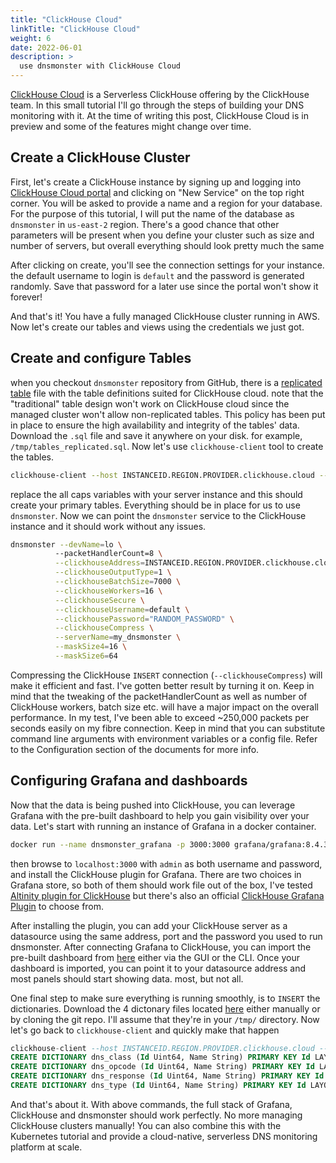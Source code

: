 ```yaml
---
title: "ClickHouse Cloud"
linkTitle: "ClickHouse Cloud"
weight: 6
date: 2022-06-01
description: >
  use dnsmonster with ClickHouse Cloud
---
```


[ClickHouse Cloud](https://clickhouse.com/cloud/) is a Serverless ClickHouse offering by the ClickHouse team. In this small tutorial I'll go through the steps of building your DNS monitoring with it. At the time of writing this post, ClickHouse Cloud is in preview and some of the features might change over time.

## Create a ClickHouse Cluster

First, let's create a ClickHouse instance by signing up and logging into [ClickHouse Cloud portal](https://clickhouse.cloud) and clicking on "New Service" on the top right corner. You will be asked to provide a name and a region for your database. For the purpose of this tutorial, I will put the name of the database as `dnsmonster` in `us-east-2` region. There's a good chance that other parameters will be present when you define your cluster such as size and number of servers, but overall everything should look pretty much the same 

After clicking on create, you'll see the connection settings for your instance. the default username to login is `default` and the password is generated randomly. Save that password for a later use since the portal won't show it forever! 

And that's it! You have a fully managed ClickHouse cluster running in AWS. Now let's create our tables and views using the credentials we just got.

## Create and configure Tables

when you checkout `dnsmonster` repository from GitHub, there is a [replicated table](https://raw.githubusercontent.com/mosajjal/dnsmonster/main/clickhouse/tables_replicated.sql) file with the table definitions suited for ClickHouse cloud. note that the "traditional" table design won't work on ClickHouse cloud since the managed cluster won't allow non-replicated tables. This policy has been put in place to ensure the high availability and integrity of the tables' data. Download the `.sql` file and save it anywhere on your disk.
for example, `/tmp/tables_replicated.sql`. Now let's use `clickhouse-client` tool to create the tables.

```sh
clickhouse-client --host INSTANCEID.REGION.PROVIDER.clickhouse.cloud --secure --port 9440 --password RANDOM_PASSWORD --multiquery < /tmp/tables_replicated.sql
```

replace the all caps variables with your server instance and this should create your primary tables. Everything should be in place for us to use `dnsmonster`. Now we can point the `dnsmonster` service to the ClickHouse instance and it should work without any issues.

```sh
dnsmonster --devName=lo \                                                                                                                                                         0.351s 19:41
          --packetHandlerCount=8 \
          --clickhouseAddress=INSTANCEID.REGION.PROVIDER.clickhouse.cloud:9440 \
          --clickhouseOutputType=1 \
          --clickhouseBatchSize=7000 \
          --clickhouseWorkers=16 \
          --clickhouseSecure \
          --clickhouseUsername=default \
          --clickhousePassword="RANDOM_PASSWORD" \
          --clickhouseCompress \
          --serverName=my_dnsmonster \
          --maskSize4=16 \
          --maskSize6=64
```

Compressing the ClickHouse `INSERT` connection (`--clickhouseCompress`) will make it efficient and fast. I've gotten better result by turning it on. Keep in mind that the tweaking of the packetHandlerCount as well as number of ClickHouse workers, batch size etc. will have a major impact on the overall performance. In my test, I've been able to exceed ~250,000 packets per seconds easily on my fibre connection. Keep in mind that you can substitute command line arguments with environment variables or a config file. Refer to the Configuration section of the documents for more info. 


## Configuring Grafana and dashboards

Now that the data is being pushed into ClickHouse, you can leverage Grafana with the pre-built dashboard to help you gain visibility over your data. Let's start with running an instance of Grafana in a docker container.

```sh
docker run --name dnsmonster_grafana -p 3000:3000 grafana/grafana:8.4.3
```

then browse to `localhost:3000` with `admin` as both username and password, and install the ClickHouse plugin for Grafana. There are two choices in Grafana store, so both of them should work file out of the box, I've tested [Altinity plugin for ClickHouse](https://grafana.com/grafana/plugins/vertamedia-clickhouse-datasource/) but there's also an official [ClickHouse Grafana Plugin](https://grafana.com/grafana/plugins/grafana-clickhouse-datasource/) to choose from.

After installing the plugin, you can add your ClickHouse server as a datasource using the same address, port and the password you used to run dnsmonster. After connecting Grafana to ClickHouse, you can import the pre-built dashboard from [here](https://raw.githubusercontent.com/mosajjal/dnsmonster/main/grafana/panel.json) either via the GUI or the CLI. Once your dashboard is imported, you can point it to your datasource address and most panels should start showing data. most, but not all.  

One final step to make sure everything is running smoothly, is to `INSERT` the dictionaries. Download the 4 dictonary files located [here](https://github.com/mosajjal/dnsmonster/tree/main/clickhouse/dictionaries) either manually or by cloning the git repo. I'll assume that they're in your `/tmp/` directory. Now let's go back to `clickhouse-client` and quickly make that happen

```sql
clickhouse-client --host INSTANCEID.REGION.PROVIDER.clickhouse.cloud --secure --port 9440 --password RANDOM_PASSWORD 
CREATE DICTIONARY dns_class (Id Uint64, Name String) PRIMARY KEY Id LAYOUT(FLAT()) SOURCE(HTTP(url "https://raw.githubusercontent.com/mosajjal/dnsmonster/main/clickhouse/dictionaries/dns_class.tsv" format TSV)) LIFETIME(MIN 0 MAX 0)
CREATE DICTIONARY dns_opcode (Id Uint64, Name String) PRIMARY KEY Id LAYOUT(FLAT()) SOURCE(HTTP(url "https://raw.githubusercontent.com/mosajjal/dnsmonster/main/clickhouse/dictionaries/dns_opcode.tsv" format TSV))  LIFETIME(MIN 0 MAX 0) 
CREATE DICTIONARY dns_response (Id Uint64, Name String) PRIMARY KEY Id LAYOUT(FLAT()) SOURCE(HTTP(url "https://raw.githubusercontent.com/mosajjal/dnsmonster/main/clickhouse/dictionaries/dns_response.tsv" format TSV))  LIFETIME(MIN 0 MAX 0) 
CREATE DICTIONARY dns_type (Id Uint64, Name String) PRIMARY KEY Id LAYOUT(FLAT()) SOURCE(HTTP(url "https://raw.githubusercontent.com/mosajjal/dnsmonster/main/clickhouse/dictionaries/dns_type.tsv" format TSV)) LIFETIME(MIN 0 MAX 0) 
```

And that's about it. With above commands, the full stack of Grafana, ClickHouse and dnsmonster should work perfectly. No more managing ClickHouse clusters manually! You can also combine this with the Kubernetes tutorial and provide a cloud-native, serverless DNS monitoring platform at scale.
